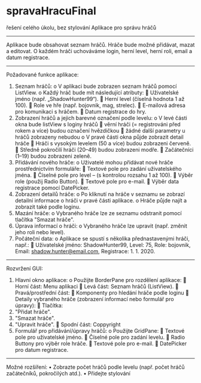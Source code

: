 # spravaHracuFinal
řešení celého úkolu, bez stylování
Aplikace pro správu hráčů 
________________________________________
Aplikace bude obsahovat seznam hráčů. Hráče bude možné přidávat, mazat a editovat. O každém hráči uchováváme login, herní level, herní roli, email a datum registrace.
________________________________________
Požadované funkce aplikace:
1.	Seznam hráčů:
o	V aplikaci bude zobrazen seznam hráčů pomocí ListView.
o	Každý hráč bude mít následující atributy:
	Uživatelské jméno (např. „ShadowHunter99“).
	Herní level (číselná hodnota 1 až 100).
	Role ve hře (např. bojovnik, mag, strelec).
	E-mailová adresa pro komunikaci s hráčem.
	Datum registrace do hry.
2.	Zobrazení hráčů a jejich barevné označení podle levelu:
o	V levé části okna bude listView s loginy hráčů
	věrní hráči (= registrováni před rokem a více) budou označení hvězdičkou
	žádné další parametry u hráčů zobrazeny nebudou
o	V pravé části okna půjde zobrazit detail hráče
	Hráči s vysokým levelem (50 a více) budou zobrazeni červeně.
	Středně pokročilí hráči (20–49) budou zobrazeni modře.
	Začátečníci (1–19) budou zobrazeni zeleně.
3.	Přidávání nového hráče:
o	Uživatelé mohou přidávat nové hráče prostřednictvím formuláře:
	Textové pole pro zadání uživatelského jména.
	Číselné pole pro level – (s kontrolou rozsahu 1 až 100).
	Výběr role (použij Radio Button).
	Textové pole pro e-mail.
	Výběr data registrace pomocí DatePicker.
4.	Zobrazení detailů hráče:
o	Po kliknutí na hráče v seznamu se zobrazí detailní informace o hráči v pravé části aplikace.
o	Hráče půjde najít a zobrazit také podle loginu.
5.	Mazání hráče:
o	Vybraného hráče lze ze seznamu odstranit pomocí tlačítka "Smazat hráče".
6.	Úprava informací o hráči:
o	Vybraného hráče lze upravit (např. změnit jeho roli nebo level).
7.	Počáteční data:
o	Aplikace se spustí s několika přednastavenými hráči, např.:
	Uživatelské jméno: ShadowHunter99, Level: 75, Role: bojovnik, Email: shadow.hunter@email.com, Registrace: 1. 1. 2020.
________________________________________
Rozvržení GUI:
1.	Hlavní okno aplikace:
o	Použijte BorderPane pro rozdělení aplikace:
	Horní část: Menu aplikaci
	Levá část: Seznam hráčů (ListView).
	Pravá/prostřední část: 
	Komponenty pro hledání hráče podle loginu
	Detaily vybraného hráče (zobrazení informací nebo formulář pro úpravy):
	Tlačítka:
1.	"Přidat hráče".
2.	"Smazat hráče".
3.	"Upravit hráče".
	Spodní část: Coppyright
2.	Formulář pro přidávání/úpravy hráčů:
o	Použijte GridPane:
	Textové pole pro uživatelské jméno.
	Číselné pole pro zadání levelu.
	Radio Buttony pro výběr role hráče.
	Textové pole pro e-mail.
	DatePicker pro datum registrace.
________________________________________
Možné rozšíření: 
•	Zobrazte počet hráčů podle levelu (např. počet hráčů začátečníků, pokročilých atd.).
•	Přidejte stylování
